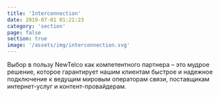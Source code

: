 ```yaml
---
title: 'Interconnection'
date: 2019-07-01 01:21:23
category: 'section'
page: false
section: true
image: '/assets/img/interconnection.svg'
---
```


Выбор в пользу NewTelco как компетентного партнера – это мудрое решение, которое гарантирует нашим клиентам быстрое и надежное подключение к ведущим мировым операторам связи, поставщикам интернет-услуг и контент-провайдерам.
